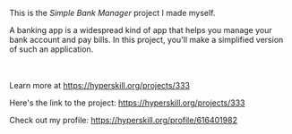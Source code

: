 This is the *Simple Bank Manager* project I made myself.


<p>A banking app is a widespread kind of app that helps you manage your bank account and pay bills. In this project, you'll make a simplified version of such an application.</p><br/><br/>Learn more at <a href="https://hyperskill.org/projects/333?utm_source=ide&utm_medium=ide&utm_campaign=ide&utm_content=project-card">https://hyperskill.org/projects/333</a>

Here's the link to the project: https://hyperskill.org/projects/333

Check out my profile: https://hyperskill.org/profile/616401982
